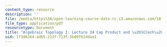 ```yaml
---
content_type: resource
description: ''
file: /media/https%3A/open-learning-course-data-rc.s3.amazonaws.com/18-905-algebraic-topology-i-fall-2016/1f3d6264ad65213f713f5b80f61ddaa1_MIT18_905F16_lec34.pdf
file_type: application/pdf
resourcetype: Document
title: "Algebraic Topology I: Lecture 34 Cap Product and \u201CCech\u201D Cohomology"
uid: 1f3d6264-ad65-213f-713f-5b80f61ddaa1
---
```

